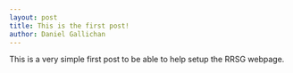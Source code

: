 ```yaml
---
layout: post
title: This is the first post!
author: Daniel Gallichan
---
```


This is a very simple first post to be able to help setup the RRSG webpage.
